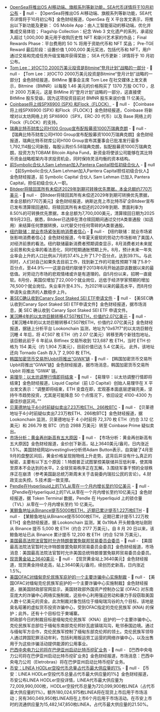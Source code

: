 - [OpenSea将推出OS AI移动端、旗舰系列等新功能，SEA代币详情将于10月初公布](https://x.com/HollanderAdam/status/1965098349800853956) - 📰 null - 【OpenSea将推出OS AI移动端、旗舰系列等新功能，SEA代币详情将于10月初公布】金色财经报道，OpenSea 在 X 平台发文表示，将推出以下新功能及更新： 
OS Mobile App：由人工智能驱动的移动端，优化并集成交易体验； 
Flagship Collection：纪念 Web 3 文化遗产的系列，承诺投入超过 1,000,000 美元用于收购历史性 NFT 和新兴艺术家的作品； 
Final Rewards Phase：平台费用的 50 % 将用于资助代币和 NFT 奖品； 
Pre-TGE Reward 最后阶段：设置价值 1,000,000 美元奖池，包括代币和 NFT，用户通过交易和完成任务升级宝箱并获得奖励； 
SEA 代币更新：详情将于 10 月初公布。
- [Tom Lee：对OCTO 2000万美元投资是Bitmine“登月计划”战略的一部分]() - 📰 null - 【Tom Lee：对OCTO 2000万美元投资是Bitmine“登月计划”战略的一部分】金色财经报道，BitMine 董事会主席 Tom Lee 在社交媒体上发文表示，Bitmine（BMNR）以每股 1.46 美元的价格购买了 1370 万股 OCTO ，总计 2000 万美元，这是 BitMine 的“登月计划”战略的一部分，这直接使 BitMine 股东受益，因为这项投资目前对 BMNR 股东来说价值 11 亿美元。
- [Coinbase将上线SPX6900 (SPX) 和Flock（FLOCK）](https://x.com/CoinbaseAssets/status/1965101991929020816) - 📰 null - 【Coinbase将上线SPX6900 (SPX) 和Flock（FLOCK）】金色财经报道，Coinbase 将新增对以太坊网络上的 SPX6900（SPX，ERC-20 代币）以及 Base 网络上的 Flock（FLOCK）的支持。
- [瑞典比特币财库公司H100 Group宣布配股募资1000万瑞典克朗](https://x.com/H100Group/status/1965093913041207351) - 📰 null - 【瑞典比特币财库公司H100 Group宣布配股募资1000万瑞典克朗】金色财经报道，瑞典比特币财库公司H100 Group宣布其董事会已批准发行最多1,792,114股公司新股，每股认购价5.58瑞典克朗，拟配股募资1000万瑞典克朗，投资方为TOBAM Bitcoin Alpha Fund，新资金将使该公司能够在其比特币资金战略框架内寻求投资机会，同时保持灵活均衡的资本结构。
- [前Symbolic合伙人Sam Lehman加入Pantera Capital担任初级合伙人](https://blockworks.co/news/lehman-joins-pantera-crypto-ai) - 📰 null - 【前Symbolic合伙人Sam Lehman加入Pantera Capital担任初级合伙人】金色财经报道，前 Symbolic Capital 合伙人 Sam Lehman 已加入 Pantera Capital，担任初级合伙人一职。
- [Bitdeer将赎回其所有未偿还2029年到期可转换优先票据，本金总额约770万美元](https://www.globenewswire.com/news-release/2025/09/08/3146117/0/en/Bitdeer-Announces-Cleanup-Redemption-of-All-of-its-Outstanding-Convertible-Senior-Note-due-2029.html) - 📰 null - 【Bitdeer将赎回其所有未偿还2029年到期可转换优先票据，本金总额约770万美元】金色财经报道，纳斯达克上市比特币矿企Bitdeer宣布已发布清算赎回通知，将赎回其所有未偿还的2029年到期、票面利率为8.50%的可转换优先票据，本金总额为7,700,000美元，清算赎回日期为2025年9月23日。据悉，Bitdeer已选择在清仓赎回期间通过交付A类普通股（如适用）来结算任何票据转换，以代替交付任何零碎的A类普通股。
- [纽约联储：就业市场紧张影响消费者信心](https://flash.jin10.com/detail/20250908234445815800) - 📰 null - 【纽约联储：就业市场紧张影响消费者信心】金色财经报道，今年夏天疲软的劳动力市场影响了美国人对经济前景的看法。纽约联储最新消费者预期调查显示，8月消费者对未来就业前景和失业率的看法恶化，同时短期通胀预期上升。8月，预计未来一年失业率会上升的人口比例从7月的37.4%上升了1.7个百分点，达到39.1%。与此同时，人们对自己如果失去目前工作，找到新工作的可能性预期下降了5.8个百分点，至44.9%——这是自纽约联储于2013年6月开始追踪该数据以来的最低值。对劳动力市场的悲观情绪或许是有道理的。自5月份以来，招聘一直疲软。8月份，美国仅增加了22,000个就业岗位，远低于经济学家预期的增加76,500个就业岗位。失业率升至4.3%，为2021年以来的最高水平，而8月份申请失业救济的人数稳步上升。
- [美SEC确认收到Canary Spot Staked SEI ETF申请文件]() - 📰 null - 【美SEC确认收到Canary Spot Staked SEI ETF申请文件】金色财经报道，据市场消息，美 SEC 确认收到 Canary Spot Staked SEI ETF 申请文件。
- [某沉睡4年的以太坊巨鲸转移47,507枚ETH，价值约2.07亿美元](https://x.com/lookonchain/status/1965077493507149942) - 📰 null - 【某沉睡4年的以太坊巨鲸转移47,507枚ETH，价值约2.07亿美元】金色财经报道，据链上分析平台 Lookonchain 监测，地址为"0x67f7"的以太坊巨鲸在沉睡 4 年后，将 47,507 枚 ETH（约 2.07 亿美元）转移至两个新钱包地址。 
该巨鲸此前于 6 年前从 Bitfinex 交易所收到 123,687 枚 ETH，当时 ETH 价格为 154 美元（约 1,904 万美元），目前价值已达 5.4 亿美元。 
此外，该地址还向 Tornado Cash 存入了 2,900 枚 ETH。
- [韩国加密货币交易所Upbit将推出“GIWA”链](https://x.com/zoomerfied/status/1965075028761825408) - 📰 null - 【韩国加密货币交易所Upbit将推出“GIWA”链】金色财经报道，据市场消息，韩国加密货币交易所 Upbit 将推出 “GIWA” 链。
- [易理华：以太坊调整行情即将结束](https://x.com/Jackyi_ld/status/1965074143491285487) - 📰 null - 【易理华：以太坊调整行情即将结束】金色财经报道，Liquid Capital（前 LD Capital）创始人易理华在 X 平台发文表示：“调整即将结束，ETH 变盘在即，宏观基本面底层逻辑完美，坚持牛市趋势投资，尤其是可能降息 50 个点情况下，依旧设定 4100-4300 为最佳抄底区间。”“
- [贝莱德地址于4小时前疑似卖出7.23万枚ETH、266枚BTC](https://x.com/lookonchain/status/1965068064434905365) - 📰 null - 【贝莱德地址于4小时前疑似卖出7.23万枚ETH、266枚BTC】金色财经报道，据 Lookonchain 监测，贝莱德地址于 4 小时前将 72,370 枚 ETH（约合 3.12 亿美元）和 266.79 枚 BTC（约合 2988 万美元）转至 Coinbase Prime 疑似卖出。
- [市场分析：黄金再创新高有五大原因](https://flash.jin10.com/detail/20250908230729159800) - 📰 null - 【市场分析：黄金再创新高有五大原因】金色财经报道，金价创下新高，站上3640美元/盎司，日内涨近1.5%。美国财经网站investinglive分析师Adam Button表示，自突破了4月至9月的盘整区间后，黄金价格呈现抛物线上升走势。这背后并没有什么真正的秘密，主要有以下五个原因：1.特朗普正试图掌控美联储并压低利率，使其降至原本不会达到的水平。2.全球贸易秩序正在瓦解。3.围绕军事干预的全球秩序正在崩溃（参考美国副总统万斯周末关于击毙委内瑞拉公民的言论）。4.财政支出失控。5.技术面一致支撑。
- [Pendle在Hyperliquid上的TVL从零在一个月内增长至约10亿美元](https://x.com/tokenterminal/status/1965068477527732508?t=F6tTZT7vs6mIcVuHCVeKtw&s=09) - 📰 null - 【Pendle在Hyperliquid上的TVL从零在一个月内增长至约10亿美元】金色财经报道，据 Token Terminal 数据，Pendle 在 Hyperliquid 上的锁仓量（TVL）从零在一个月内增长至约 10 亿美元。
- [某鲸鱼地址从Binance提币5000枚ETH，近期已累计提币1.22万枚ETH]() - 📰 null - 【某鲸鱼地址从Binance提币5000枚ETH，近期已累计提币1.22万枚ETH】金色财经报道，据 Lookonchain 监测，某 0x19bA 开头鲸鱼地址刚刚从 Binance 提币 5,000 枚 ETH（约合 2177 万美元）。自 8 月 20 日以来，该鲸鱼地址已从 Binance 累计提币 12,200 枚 ETH（约合 5218 万美元）。
- [美国最高法院法官暂时允许特朗普罢免联邦贸易委员会委员]() - 📰 null - 【美国最高法院法官暂时允许特朗普罢免联邦贸易委员会委员】金色财经报道，市场消息：美国最高法院法官暂时允许美国总统特朗普罢免联邦贸易委员会委员。
- [现货黄金站上3640美元]() - 📰 null - 【现货黄金站上3640美元】金色财经报道，现货黄金持续走高，站上3640美元/盎司，续创历史新高，日内涨近1.5%。
- [美国OFAC对缅甸克伦民族军庇护的一个主要诈骗中心实施制裁](https://home.treasury.gov/news/press-releases/sb0237?s=09) - 📰 null - 【美国OFAC对缅甸克伦民族军庇护的一个主要诈骗中心实施制裁】金色财经报道，据美国财政部官网显示，美国财政部外国资产控制办公室 (OFAC) 对东南亚庞大的诈骗中心网络实施制裁，这些中心利用强迫劳动和暴力手段窃取美国人数十亿美元的资金。此次制裁对象包括位于缅甸瑞沟谷的九个目标，该地是臭名昭著的虚拟货币投资诈骗中心，受到OFAC指定的克伦民族军 (KNA) 的保护；此外，还有十个目标位于柬埔寨。  
财政部今日的制裁目标是缅甸克伦民族军（KNA）庇护的一个主要诈骗中心。克伦民族军总部位于缅甸东南部克伦邦妙瓦底镇瑞沟沟，毗邻泰国边境。通过与缅甸军方合作，克伦民族军控制了缅甸东部克伦邦的领土。克伦民族军领导人通过跨国犯罪活动牟利，包括利用贩运劳工运营的网络诈骗中心，以及出售用于为这些诈骗活动提供能源的公用事业。
- [巴西中央电力公司将在巴伊亚州启动比特币挖矿业务]() - 📰 null - 【巴西中央电力公司将在巴伊亚州启动比特币挖矿业务】金色财经报道，市场消息：巴西中央电力公司（Eletrobras）将在巴伊亚州启动比特币挖矿业务。
- [币安：LINEA HODLer空投代币总量占代币最大供应量的1%]() - 📰 null - 【币安：LINEA HODLer空投代币总量占代币最大供应量的1%】金色财经报道，币安公布LINEA HODLer空投详情，LINEA代币最大供应量为72,009,990,000枚，HODLer空投代币总量为720,099,900枚LINEA（占代币最大供应量的1%）。额外180,024,975枚LINEA将在现货上市后用于市场活动；另有360,049,950枚LINEA将在上市6个月后用于市场活动。在币安上市时的流通供应量为15,482,147,850枚LINEA，占代币最大供应量的21.50%。
